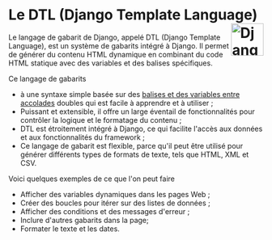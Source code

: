 # Le DTL (Django Template Language) <a href="../../"><img align="right" src="https://www.djangoproject.com/m/img/logos/django-logo-negative.svg" alt="Django" height="64px"></a>


Le langage de gabarit de Django, appelé DTL (Django Template Language), est un système de gabarits intégré à Django. Il permet de générer du contenu HTML dynamique en combinant du code HTML statique avec des variables et des balises spécifiques.

Ce langage de gabarits  
* à une syntaxe simple basée sur des [balises et des variables entre accolades](balises) doubles qui est facile à apprendre et à utiliser ;  
* Puissant et extensible, il offre un large éventail de fonctionnalités pour contrôler la logique et le formatage du contenu ;  
* DTL est étroitement intégré à Django, ce qui facilite l'accès aux données et aux fonctionnalités du framework ;  
* Ce langage de gabarit est flexible, parce qu'il peut être utilisé pour générer différents types de formats de texte, tels que HTML, XML et CSV.

Voici quelques exemples de ce que l'on peut faire  
* Afficher des variables dynamiques dans les pages Web ;  
* Créer des boucles pour itérer sur des listes de données ;  
* Afficher des conditions et des messages d'erreur ;  
* Inclure d'autres gabarits dans la page;  
* Formater le texte et les dates.  